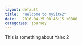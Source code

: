 ```yaml
---
layout: default
title:  "Welcome to mySite2"
date:   2016-04-25 00:46:15 +0800
categories: journey
---
```

This is something about Yalex 2   